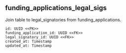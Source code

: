 ## funding_applications_legal_sigs

Join table to legal_signatories from funding_applications. 

```
id: UUID <<PK>>
funding_application_id: UUID <<FK>>
legal_signatory_id: UUID <<FK>>
created_at: Timestamp
updated_at: Timestamp
```
